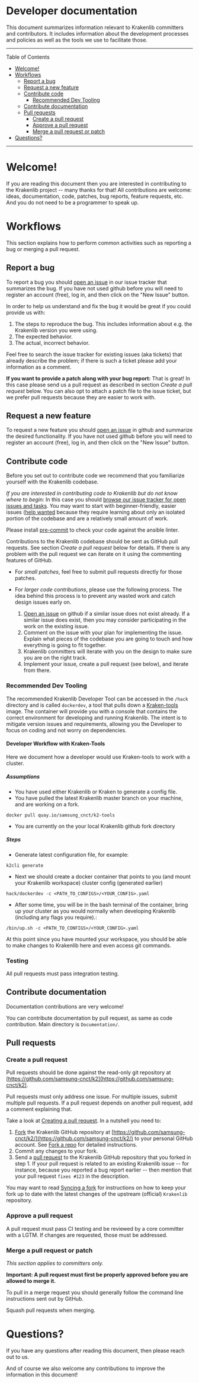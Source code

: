 # Developer documentation

This document summarizes information relevant to Krakenlib committers and contributors.  It includes information about
the development processes and policies as well as the tools we use to facilitate those.

---

Table of Contents

* <a href="#welcome">Welcome!</a>
* <a href="#workflow-and-policies">Workflows</a>
    * <a href="#report-bug">Report a bug</a>
    * <a href="#request-feature">Request a new feature</a>
    * <a href="#contribute-code">Contribute code</a>
        * <a href="#recommended-dev-tooling">Recommended Dev Tooling</a>
    * <a href="#contribute-documentation">Contribute documentation</a>
    * <a href="#pull-requests">Pull requests</a>
        * <a href="#create-pull-request">Create a pull request</a>
        * <a href="#approve-pull-request">Approve a pull request</a>
        * <a href="#merge-pull-request">Merge a pull request or patch</a>
* <a href="#questions">Questions?</a>

---

<a name="welcome"></a>

# Welcome!

If you are reading this document then you are interested in contributing to the Krakenlib project -- many thanks for that!
All contributions are welcome: ideas, documentation, code, patches, bug reports, feature requests, etc.  And you do not
need to be a programmer to speak up.


# Workflows

This section explains how to perform common activities such as reporting a bug or merging a pull request.


<a name="report-bug"></a>

## Report a bug

To report a bug you should [open an issue](https://github.com/samsung-cnct/k2/issues) in our issue tracker that
summarizes the bug.  If you have not used github before you will need to register an account (free), log in, and 
then click on the "New Issue" button.

In order to help us understand and fix the bug it would be great if you could provide us with:

1. The steps to reproduce the bug.  This includes information about e.g. the Krakenlib version you were using.
2. The expected behavior.
3. The actual, incorrect behavior.

Feel free to search the issue tracker for existing issues (aka tickets) that already describe the problem;  if there is
such a ticket please add your information as a comment.

**If you want to provide a patch along with your bug report:**
That is great!  In this case please send us a pull request as described in section _Create a pull request_ below.
You can also opt to attach a patch file to the issue ticket, but we prefer pull requests because they are easier to work
with.


<a name="request-feature"></a>

## Request a new feature

To request a new feature you should [open an issue](https://github.com/samsung-cnct/k2/issues) in github
and summarize the desired functionality. If you have not used github before you will need to register an account (free), 
log in, and then click on the "New Issue" button.

<a name="contribute-code"></a>

## Contribute code

Before you set out to contribute code we recommend that you familiarize yourself with the Krakenlib codebase.

_If you are interested in contributing code to Krakenlib but do not know where to begin:_
In this case you should
[browse our issue tracker for open issues and tasks](https://github.com/samsung-cnct/k2/issues).
You may want to start with beginner-friendly, easier issues
([help wanted](https://github.com/samsung-cnct/k2/issues?q=is%3Aopen+is%3Aissue+label%3A%22help+wanted%22)
because they require learning about only an isolated portion of the codebase and are a relatively small amount of work.

Please install [pre-commit](http://pre-commit.com/) to check your code against the ansible linter.

Contributions to the Krakenlib codebase should be sent as GitHub pull requests.  See section _Create a pull request_ below
for details.  If there is any problem with the pull request we can iterate on it using the commenting features of
GitHub.

* For _small patches_, feel free to submit pull requests directly for those patches.
* For _larger code contributions_, please use the following process. The idea behind this process is to prevent any
  wasted work and catch design issues early on.

    1. [Open an issue](https://github.com/samsung-cnct/k2/issues) on github if a similar issue does not
       exist already.  If a similar issue does exist, then you may consider participating in the work on the existing
       issue.
    2. Comment on the issue with your plan for implementing the issue.  Explain what pieces of the codebase you are
       going to touch and how everything is going to fit together.
    3. Krakenlib committers will iterate with you on the design to make sure you are on the right track.
    4. Implement your issue, create a pull request (see below), and iterate from there.


### Recommended Dev Tooling 
The recommended Krakenlib Developer Tool can be accessed in the `/hack` directory and is called `dockerdev`, a tool that pulls down a  [Kraken-tools](https://github.com/samsung-cnct/k2-tools) image. 
The container will provide you with a console that contains the correct environment for developing and running Krakenlib. The intent is to mitigate version issues and 
requirements, allowing you the Developer to focus on coding and not worry on dependencies.

#### Developer Workflow with Kraken-Tools
Here we document how a developer would use Kraken-tools to work with a cluster.

##### Assumptions
* You have used either Krakenlib or Kraken to generate a config file.
* You have pulled the latest Krakenlib master branch on your machine, and are working on a fork. 

```
docker pull quay.io/samsung_cnct/k2-tools
```

* You are currently on the your local Krakenlib github fork directory

##### Steps
* Generate latest configuration file, for example:

```
k2cli generate
```

* Next we should create a docker container that points to you (and mount your Krakenlib workspace) cluster config (generated earlier)

```
hack/dockerdev -c <PATH_TO_CONFIGS>/<YOUR_CONFIG>.yaml
```

* After some time, you will be in the bash terminal of the container, bring up your cluster
as you would normally when developing Krakenlib (including any flags you require).:

```
/bin/up.sh -c <PATH_TO_CONFIGS>/<YOUR_CONFIG>.yaml
```

At this point since you have mounted your workspace, you should be able to make changes to Krakenlib here and even access git commands.

### Testing

All pull requests must pass integration testing.

<a name="contribute-documentation"></a>

## Contribute documentation

Documentation contributions are very welcome!

You can contribute documentation by pull request, as same as code contribution.
Main directory is ```Documentation/```.

<a name="pull-requests"></a>

## Pull requests


<a name="create-pull-request"></a>

### Create a pull request

Pull requests should be done against the read-only git repository at
[https://github.com/samsung-cnct/k2](https://github.com/samsung-cnct/k2).

Pull requests must only address one issue. For multiple issues, submit multiple pull requests. If a pull request depends on another
pull request, add a comment explaining that.

Take a look at [Creating a pull request](https://help.github.com/articles/creating-a-pull-request).  In a nutshell you
need to:

1. [Fork](https://help.github.com/articles/fork-a-repo) the Krakenlib GitHub repository at
   [https://github.com/samsung-cnct/k2/](https://github.com/samsung-cnct/k2/) to your personal GitHub
   account.  See [Fork a repo](https://help.github.com/articles/fork-a-repo) for detailed instructions.
2. Commit any changes to your fork.
3. Send a [pull request](https://help.github.com/articles/creating-a-pull-request) to the Krakenlib GitHub repository
   that you forked in step 1.  If your pull request is related to an existing Krakenlib issue -- for instance, because
   you reported a bug report earlier -- then mention that your pull request `fixes #123` in the description.

You may want to read [Syncing a fork](https://help.github.com/articles/syncing-a-fork) for instructions on how to keep
your fork up to date with the latest changes of the upstream (official) `Krakenlib` repository.


<a name="approve-pull-request"></a>

### Approve a pull request

A pull request must pass CI testing and be reviewed by a core committer with a LGTM. If changes are requested, those must be addressed.

<a name="merge-pull-request"></a>

### Merge a pull request or patch

_This section applies to committers only._

**Important: A pull request must first be properly approved before you are allowed to merge it.**

To pull in a merge request you should generally follow the command line instructions sent out by GitHub.

Squash pull requests when merging.

<a name="questions"></a>

# Questions?

If you have any questions after reading this document, then please reach out to us.

And of course we also welcome any contributions to improve the information in this document!
<a name="workflow"></a>

